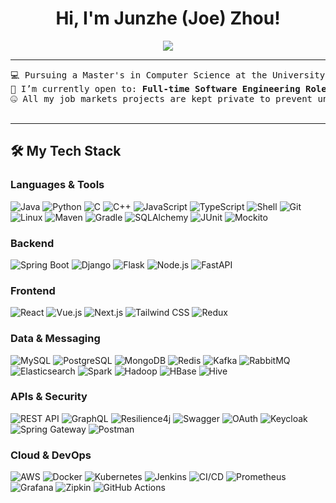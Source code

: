 <h1 align="center">
Hi, I'm Junzhe (Joe) Zhou!  
	<a href="https://github.com/JunzheJoe" target="_self">
	</a>
</h1>

<p align="center">
	<a href="https://github.com/JunzheJoe">
		<img src="https://readme-typing-svg.herokuapp.com?lines=CS+%40+UPenn;Software+Engineer+%7C+Quant+Dev;Backend+%7C+Infrastructure+Development;Always+learning+new+things&center=true&width=500&height=45">
	</a>
</p>

<hr>

<pre>
💻 Pursuing a Master's in Computer Science at the University of Pennsylvania, blending CS and Quantitative Finance.  
💼 I’m currently open to: <b>Full-time Software Engineering Roles</b> for 2026.  
🤐 All my job markets projects are kept private to prevent unauthorized copying.

</pre>

<hr>


## 🛠️ My Tech Stack

### Languages & Tools  
<p>
    <img alt="Java" src="https://img.shields.io/badge/Java-%23ED8B00.svg?logo=java&logoColor=white">
    <img alt="Python" src="https://img.shields.io/badge/Python-%2314354C.svg?logo=python&logoColor=white">
    <img alt="C" src="https://img.shields.io/badge/C-%2300599C.svg?logo=c&logoColor=white">
    <img alt="C++" src="https://img.shields.io/badge/C++-%2300599C.svg?logo=c%2B%2B&logoColor=white">
    <img alt="JavaScript" src="https://img.shields.io/badge/JavaScript-%23F7DF1E.svg?logo=javascript&logoColor=black">
    <img alt="TypeScript" src="https://img.shields.io/badge/TypeScript-%23007ACC.svg?logo=typescript&logoColor=white">
    <img alt="Shell" src="https://img.shields.io/badge/Shell-%2312100E.svg?logo=gnu-bash&logoColor=white">
    <img alt="Git" src="https://img.shields.io/badge/Git-%23F05033.svg?logo=git&logoColor=white">
    <img alt="Linux" src="https://img.shields.io/badge/Linux-%23FCC624.svg?logo=linux&logoColor=black">
    <img alt="Maven" src="https://img.shields.io/badge/Maven-%23C71A36.svg?logo=apachemaven&logoColor=white">
    <img alt="Gradle" src="https://img.shields.io/badge/Gradle-%2302306C.svg?logo=gradle&logoColor=white">
    <img alt="SQLAlchemy" src="https://img.shields.io/badge/SQLAlchemy-%23CA2132.svg?logo=python&logoColor=white">
    <img alt="JUnit" src="https://img.shields.io/badge/JUnit-%2325A162.svg?logo=junit5&logoColor=white">
    <img alt="Mockito" src="https://img.shields.io/badge/Mockito-%23525C86.svg?logo=java&logoColor=white">
</p>

### Backend  
<p>
    <img alt="Spring Boot" src="https://img.shields.io/badge/Spring%20Boot-%2334A853.svg?logo=springboot&logoColor=white">
    <img alt="Django" src="https://img.shields.io/badge/Django-%23092E20.svg?logo=django&logoColor=white">
    <img alt="Flask" src="https://img.shields.io/badge/Flask-%23000000.svg?logo=flask&logoColor=white">
    <img alt="Node.js" src="https://img.shields.io/badge/Node.js-%2343853D.svg?logo=node.js&logoColor=white">
    <img alt="FastAPI" src="https://img.shields.io/badge/FastAPI-%2300C7B7.svg?logo=fastapi&logoColor=white">
</p>

### Frontend  
<p>
    <img alt="React" src="https://img.shields.io/badge/React-%2361DAFB.svg?logo=react&logoColor=black">
    <img alt="Vue.js" src="https://img.shields.io/badge/Vue.js-%234FC08D.svg?logo=vue.js&logoColor=white">
    <img alt="Next.js" src="https://img.shields.io/badge/Next.js-%23000000.svg?logo=next.js&logoColor=white">
    <img alt="Tailwind CSS" src="https://img.shields.io/badge/TailwindCSS-%2306B6D4.svg?logo=tailwind-css&logoColor=white">
    <img alt="Redux" src="https://img.shields.io/badge/Redux-%23764ABC.svg?logo=redux&logoColor=white">
</p>

### Data & Messaging  
<p>
    <img alt="MySQL" src="https://img.shields.io/badge/MySQL-%2300758F.svg?logo=mysql&logoColor=white">
    <img alt="PostgreSQL" src="https://img.shields.io/badge/PostgreSQL-%23336791.svg?logo=postgresql&logoColor=white">
    <img alt="MongoDB" src="https://img.shields.io/badge/MongoDB-%2347A248.svg?logo=mongodb&logoColor=white">
    <img alt="Redis" src="https://img.shields.io/badge/Redis-%23DC382D.svg?logo=redis&logoColor=white">
    <img alt="Kafka" src="https://img.shields.io/badge/Kafka-%23000000.svg?logo=apachekafka&logoColor=white">
    <img alt="RabbitMQ" src="https://img.shields.io/badge/RabbitMQ-%23FF6600.svg?logo=rabbitmq&logoColor=white">
    <img alt="Elasticsearch" src="https://img.shields.io/badge/Elasticsearch-%23005571.svg?logo=elasticsearch&logoColor=white">
    <img alt="Spark" src="https://img.shields.io/badge/Apache%20Spark-%23E25A1C.svg?logo=apachespark&logoColor=white">
    <img alt="Hadoop" src="https://img.shields.io/badge/Hadoop-%23FFCD00.svg?logo=apachehadoop&logoColor=black">
    <img alt="HBase" src="https://img.shields.io/badge/HBase-%23DC143C.svg?logo=apache&logoColor=white">
    <img alt="Hive" src="https://img.shields.io/badge/Hive-%23FDEE21.svg?logo=apachehive&logoColor=black">
</p>

### APIs & Security  
<p>
    <img alt="REST API" src="https://img.shields.io/badge/REST-%23007ACC.svg?logo=rest&logoColor=white">
    <img alt="GraphQL" src="https://img.shields.io/badge/GraphQL-%23E10098.svg?logo=graphql&logoColor=white">
    <img alt="Resilience4j" src="https://img.shields.io/badge/Resilience4j-%23000000.svg?logo=java&logoColor=white">
    <img alt="Swagger" src="https://img.shields.io/badge/Swagger-%2385EA2D.svg?logo=swagger&logoColor=black">
    <img alt="OAuth" src="https://img.shields.io/badge/OAuth-%2300A0DC.svg?logo=oauth&logoColor=white">
    <img alt="Keycloak" src="https://img.shields.io/badge/Keycloak-%2300599C.svg?logo=keycloak&logoColor=white">
    <img alt="Spring Gateway" src="https://img.shields.io/badge/Spring%20Gateway-%2334A853.svg?logo=spring&logoColor=white">
    <img alt="Postman" src="https://img.shields.io/badge/Postman-%23FF6C37.svg?logo=postman&logoColor=white">
</p>

### Cloud & DevOps  
<p>
    <img alt="AWS" src="https://img.shields.io/badge/AWS-%23FF9900.svg?logo=amazonaws&logoColor=white">
    <img alt="Docker" src="https://img.shields.io/badge/Docker-%230db7ed.svg?logo=docker&logoColor=white">
    <img alt="Kubernetes" src="https://img.shields.io/badge/Kubernetes-%23326CE5.svg?logo=kubernetes&logoColor=white">
    <img alt="Jenkins" src="https://img.shields.io/badge/Jenkins-%23D24939.svg?logo=jenkins&logoColor=white">
    <img alt="CI/CD" src="https://img.shields.io/badge/CI/CD-%2312100E.svg?logo=githubactions&logoColor=white">
    <img alt="Prometheus" src="https://img.shields.io/badge/Prometheus-%23E6522C.svg?logo=prometheus&logoColor=white">
    <img alt="Grafana" src="https://img.shields.io/badge/Grafana-%23F46800.svg?logo=grafana&logoColor=white">
    <img alt="Zipkin" src="https://img.shields.io/badge/Zipkin-%23A37A00.svg?logo=zipkin&logoColor=white">
    <img alt="GitHub Actions" src="https://img.shields.io/badge/GitHub%20Actions-%232671E5.svg?logo=githubactions&logoColor=white">
</p>

